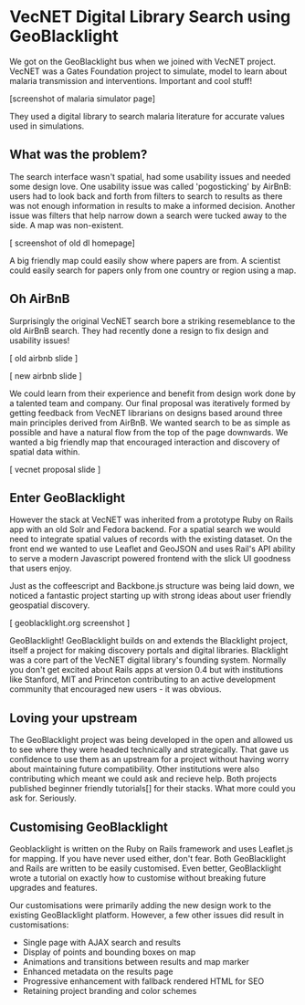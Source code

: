 # VecNET Digital Library Search using GeoBlacklight


We got on the GeoBlacklight bus when we joined with VecNET project.  VecNET was a Gates Foundation project to simulate, model to learn about malaria transmission and interventions.  Important and cool stuff!

[screenshot of malaria simulator page]

They used a digital library to search malaria literature for accurate values used in simulations.  

## What was the problem?

The search interface wasn't spatial, had some usability issues and needed some design love.  One usability issue was called 'pogosticking' by AirBnB: users had to look back and forth from filters to search to results as there was not enough information in results to make a informed decision. Another issue was filters that help narrow down a search were tucked away to the side. A map was non-existent.

[ screenshot of old dl homepage]

A big friendly map could easily show where papers are from.  A scientist could easily search for papers only from one country or region using a map.


## Oh AirBnB

Surprisingly the original VecNET search bore a striking resemeblance to the old AirBnB search.  They had recently done a resign to fix design and usability issues!  

[ old airbnb slide ]

[ new airbnb slide ]

We could learn from their experience and benefit from design work done by a talented team and company.  Our final proposal was iteratively formed by getting feedback from VecNET librarians on designs based around three main principles derived from AirBnB. 
We wanted search to be as simple as possible and have a natural flow from the top of the page downwards. We wanted a big friendly map that encouraged interaction and discovery of spatial data within.

[ vecnet proposal slide ]

## Enter GeoBlacklight 

However the stack at VecNET was inherited from a prototype Ruby on Rails app with an old Solr and Fedora backend.  For a spatial search we would need to integrate spatial values of records with the existing dataset.  On the front end we wanted to use Leaflet and GeoJSON and uses Rail's API ability to serve  a modern Javascript powered frontend with the slick UI goodness that users enjoy.

Just as the coffeescript and Backbone.js structure was being laid down, we noticed a fantastic project starting up with strong ideas about user friendly geospatial discovery.  

[ geoblacklight.org screenshot ]

GeoBlacklight!  GeoBlacklight builds on and extends the Blacklight project, itself a project for making discovery portals and digital libraries. Blacklight was a core part of the VecNET digital library's founding system.
Normally you don't get excited about Rails apps at version 0.4 but with institutions like Stanford, MIT and Princeton contributing to an active development community that encouraged new users - it was obvious.  

## Loving your upstream

The GeoBlacklight project was being developed in the open and allowed us to see where they were headed technically and strategically. That gave us confidence to use them as an upstream for a project without having worry about maintaining future compatibility.
Other institutions were also contributing which meant we could ask and recieve help.  Both projects published beginner friendly tutorials[] for their stacks.  What more could you ask for. Seriously.

## Customising GeoBlacklight

Geoblacklight is written on the Ruby on Rails framework and uses Leaflet.js for mapping.  If you have never used either, don't fear.  Both GeoBlacklight and Rails are written to be easily customised.  Even better, GeoBlacklight wrote a tutorial on exactly how to customise without breaking future upgrades and features.

Our customisations were primarily adding the new design work to the existing GeoBlacklight platform.  However, a few other issues did result in customisations:

* Single page with AJAX search and results
* Display of points and bounding boxes on map
* Animations and transitions between results and map marker
* Enhanced metadata on the results page 
* Progressive enhancement with fallback rendered HTML for SEO
* Retaining project branding and color schemes

